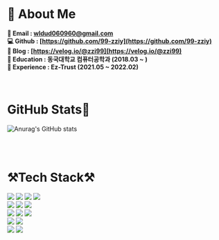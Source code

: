 <div align=left><h1>💁 About Me</h1></div>

**📧 Email : wldud060960@gmail.com** <br>
**💻 Github : [https://github.com/99-zziy](https://github.com/99-zziy)** <br> 
**📝 Blog : [https://velog.io/@zzi99](https://velog.io/@zzi99)** <br>
**🏫 Education : 동국대학교 컴퓨터공학과 (2018.03 ~ )** <br>
**🏢 Experience : Ez-Trust (2021.05 ~ 2022.02)** <br>
<br>
<br>

<div align=left><h1>GitHub Stats🐥</h1></div>

![Anurag's GitHub stats](https://github-readme-stats.vercel.app/api?username=99-zziy&&show_icons=true&theme=radical)

<br>
<br>

<div align=left><h1>⚒️Tech Stack⚒️</h1></div>
<div align=left> 
  <img src="https://img.shields.io/badge/html5-E34F26?style=for-the-badge&logo=html5&logoColor=white"> 
  <img src="https://img.shields.io/badge/css-1572B6?style=for-the-badge&logo=css3&logoColor=white"> 
  <img src="https://img.shields.io/badge/javascript-F7DF1E?style=for-the-badge&logo=javascript&logoColor=black"> 
  <img src="https://img.shields.io/badge/typescript-007acc?style=for-the-badge&logo=typescript&logoColor=white"> 
  <br>
  
  <img src="https://img.shields.io/badge/react-61DAFB?style=for-the-badge&logo=react&logoColor=black"> 
  <img src="https://img.shields.io/badge/redux-764abc?style=for-the-badge&logo=redux&logoColor=white"> 
  <img src="https://img.shields.io/badge/styled components-DB7093?style=for-the-badge&logo=styled-components&logoColor=white">
  <br>
  
  <img src="https://img.shields.io/badge/Webpack-8DD6F9?style=for-the-badge&logo=Webpack&logoColor=white">
  <img src="https://img.shields.io/badge/Eslint-4B32C3?style=for-the-badge&logo=Eslint&logoColor=white">
  <img src="https://img.shields.io/badge/Prettier-F7B93E?style=for-the-badge&logo=Prettier&logoColor=white">
  <br>
  
  <img src="https://img.shields.io/badge/node.js-339933?style=for-the-badge&logo=Node.js&logoColor=white">
  <img src="https://img.shields.io/badge/express-000000?style=for-the-badge&logo=express&logoColor=white">
  <br>
  
  <img src="https://img.shields.io/badge/github-181717?style=for-the-badge&logo=github&logoColor=white">
  <img src="https://img.shields.io/badge/git-F05032?style=for-the-badge&logo=git&logoColor=white">
  <br>
</div>
